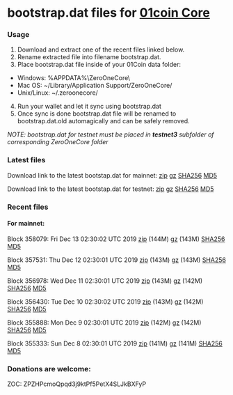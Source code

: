 # bootstrap.dat files for [01coin Core](https://01coin.io)

### Usage

1. Download and extract one of the recent files linked below.
2. Rename extracted file into filename bootstrap.dat.
3. Place bootstrap.dat file inside of your 01Coin data folder:
 - Windows: %APPDATA%\ZeroOneCore\
 - Mac OS: ~/Library/Application Support/ZeroOneCore/
 - Unix/Linux: ~/.zeroonecore/
4. Run your wallet and let it sync using bootstrap.dat
5. Once sync is done bootstrap.dat file will be renamed to bootstrap.dat.old automagically and can be safely removed.

_NOTE: bootstrap.dat for testnet must be placed in **testnet3** subfolder of corresponding ZeroOneCore folder_

### Latest files
Download link to the latest bootstap.dat for mainnet: [zip](https://files.01coin.io/mainnet/bootstrap.dat.zip) [gz](https://files.01coin.io/mainnet/bootstrap.dat.tar.gz) [SHA256](https://files.01coin.io/mainnet/sha256.txt) [MD5](https://files.01coin.io/mainnet/md5.txt)

Download link to the latest bootstap.dat for testnet: [zip](https://files.01coin.io/testnet/bootstrap.dat.zip) [gz](https://files.01coin.io/testnet/bootstrap.dat.tar.gz) [SHA256](https://files.01coin.io/testnet/sha256.txt) [MD5](https://files.01coin.io/testnet/md5.txt)

### Recent files

#### For mainnet:

Block 358079: Fri Dec 13 02:30:02 UTC 2019 [zip](https://files.01coin.io/mainnet/2019-12-13/bootstrap.dat.zip) (144M) [gz](https://files.01coin.io/mainnet/2019-12-13/bootstrap.dat.tar.gz) (143M) [SHA256](https://files.01coin.io/mainnet/2019-12-13/sha256.txt) [MD5](https://files.01coin.io/mainnet/2019-12-13/md5.txt)

Block 357531: Thu Dec 12 02:30:01 UTC 2019 [zip](https://files.01coin.io/mainnet/2019-12-12/bootstrap.dat.zip) (143M) [gz](https://files.01coin.io/mainnet/2019-12-12/bootstrap.dat.tar.gz) (143M) [SHA256](https://files.01coin.io/mainnet/2019-12-12/sha256.txt) [MD5](https://files.01coin.io/mainnet/2019-12-12/md5.txt)

Block 356978: Wed Dec 11 02:30:01 UTC 2019 [zip](https://files.01coin.io/mainnet/2019-12-11/bootstrap.dat.zip) (143M) [gz](https://files.01coin.io/mainnet/2019-12-11/bootstrap.dat.tar.gz) (142M) [SHA256](https://files.01coin.io/mainnet/2019-12-11/sha256.txt) [MD5](https://files.01coin.io/mainnet/2019-12-11/md5.txt)

Block 356430: Tue Dec 10 02:30:02 UTC 2019 [zip](https://files.01coin.io/mainnet/2019-12-10/bootstrap.dat.zip) (143M) [gz](https://files.01coin.io/mainnet/2019-12-10/bootstrap.dat.tar.gz) (142M) [SHA256](https://files.01coin.io/mainnet/2019-12-10/sha256.txt) [MD5](https://files.01coin.io/mainnet/2019-12-10/md5.txt)

Block 355888: Mon Dec  9 02:30:01 UTC 2019 [zip](https://files.01coin.io/mainnet/2019-12-09/bootstrap.dat.zip) (142M) [gz](https://files.01coin.io/mainnet/2019-12-09/bootstrap.dat.tar.gz) (142M) [SHA256](https://files.01coin.io/mainnet/2019-12-09/sha256.txt) [MD5](https://files.01coin.io/mainnet/2019-12-09/md5.txt)

Block 355333: Sun Dec  8 02:30:01 UTC 2019 [zip](https://files.01coin.io/mainnet/2019-12-08/bootstrap.dat.zip) (141M) [gz](https://files.01coin.io/mainnet/2019-12-08/bootstrap.dat.tar.gz) (141M) [SHA256](https://files.01coin.io/mainnet/2019-12-08/sha256.txt) [MD5](https://files.01coin.io/mainnet/2019-12-08/md5.txt)


### Donations are welcome:

ZOC: ZPZHPcmoQpqd3j9ktPf5PetX4SLJkBXFyP
